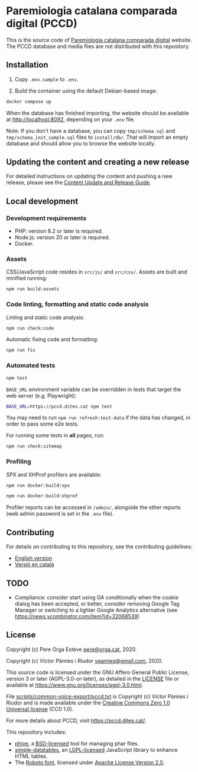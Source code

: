# Paremiologia catalana comparada digital (PCCD)

This is the source code of [Paremiologia catalana comparada digital](https://pccd.dites.cat/) website. The PCCD database
and media files are not distributed with this repository.

## Installation

1. Copy `.env.sample` to `.env`.

2. Build the container using the default Debian-based image:

```bash
docker compose up
```

When the database has finished importing, the website should be available at <http://localhost:8092>, depending on your
`.env` file.

Note: If you don't have a database, you can copy `tmp/schema.sql` and `tmp/schema_init_sample.sql` files to
`install/db/`. That will import an empty database and should allow you to browse the website locally.

## Updating the content and creating a new release

For detailed instructions on updating the content and pushing a new release, please see the [Content Update and Release Guide](docs/Content_Update_and_Release_Guide.md).

## Local development

### Development requirements

- PHP: version 8.2 or later is required.
- Node.js: version 20 or later is required.
- Docker.

### Assets

CSS/JavaScript code resides in `src/js/` and `src/css/`. Assets are built and minified running:

```bash
npm run build:assets
```

### Code linting, formatting and static code analysis

Linting and static code analysis:

```bash
npm run check:code
```

Automatic fixing code and formatting:

```bash
npm run fix
```

### Automated tests

```bash
npm test
```

`BASE_URL` environment variable can be overridden in tests that target the web server (e.g. Playwright):

```bash
BASE_URL=https://pccd.dites.cat npm test
```

You may need to run `npm run refresh:test-data` if the data has changed, in order to pass some e2e tests.

For running some tests in **all** pages, run:

```bash
npm run check:sitemap
```

### Profiling

SPX and XHProf profilers are available:

```bash
npm run docker:build:spx
```

```bash
npm run docker:build:xhprof
```

Profiler reports can be accessed in `/admin/`, alongside the other reports (web admin password is set in the `.env`
file).

## Contributing

For details on contributing to this repository, see the contributing guidelines:

- [English version](CONTRIBUTING.md)
- [Versió en català](CONTRIBUTING_ca.md)

## TODO

- Compliance: consider start using GA conditionally when the cookie dialog has been accepted, or better, consider
  removing Google Tag Manager or switching to a lighter Google Analytics alternative (see
  <https://news.ycombinator.com/item?id=32068539>)

## License

Copyright (c) Pere Orga Esteve <pere@orga.cat>, 2020.

Copyright (c) Víctor Pàmies i Riudor <vpamies@gmail.com>, 2020.

This source code is licensed under the GNU Affero General Public License, version 3 or later (AGPL-3.0-or-later), as
detailed in the [LICENSE](LICENSE) file or available at <https://www.gnu.org/licenses/agpl-3.0.html>.

File [scripts/common-voice-export/pccd.txt](scripts/common-voice-export/pccd.txt)
is Copyright (c) Víctor Pàmies i Riudor and is made available under the
[Creative Commons Zero 1.0 Universal license](https://creativecommons.org/publicdomain/zero/1.0/) (CC0 1.0).

For more details about PCCD, visit <https://pccd.dites.cat/>.

This repository includes:

- [phive](https://phar.io/), a [BSD-licensed](tools/LICENSE.txt) tool for managing phar files.
- [simple-datatables](https://github.com/fiduswriter/simple-datatables), an
  [LGPL-licensed](https://github.com/fiduswriter/simple-datatables/blob/main/LICENSE) JavaScript library to enhance HTML tables.
- The [Roboto font](https://github.com/googlefonts/roboto), licensed under [Apache License Version 2.0](src/fonts/LICENSE).
